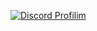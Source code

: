 [![Discord Profilim](https://lanyard.cnrad.dev/api/762420804066738186)](https://discord.com/users/762420804066738186)
